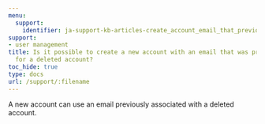 ```yaml
---
menu:
  support:
    identifier: ja-support-kb-articles-create_account_email_that_previously_used_deleted_account
support:
- user management
title: Is it possible to create a new account with an email that was previously used
  for a deleted account?
toc_hide: true
type: docs
url: /support/:filename
---
```


A new account can use an email previously associated with a deleted account.